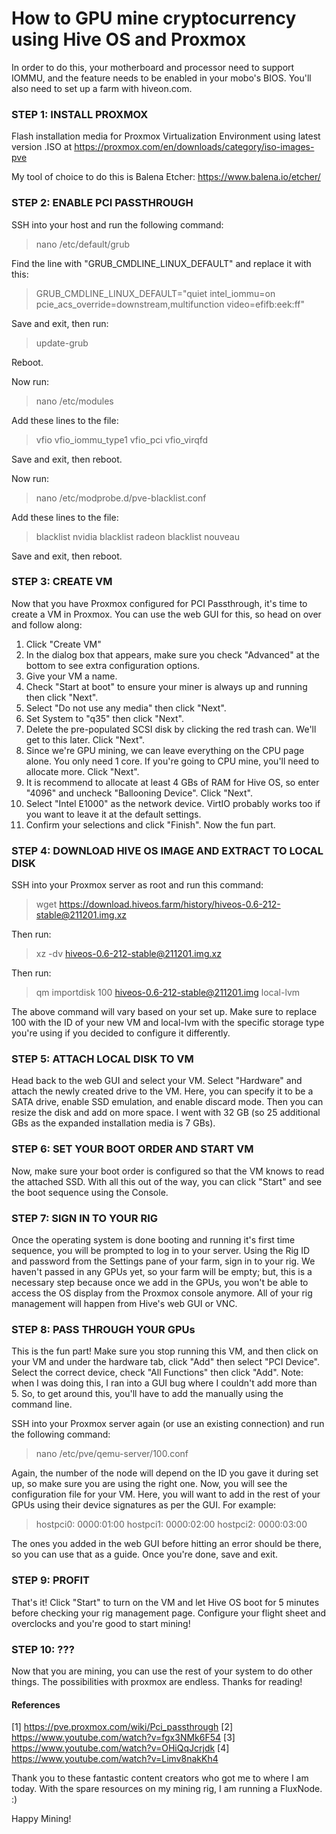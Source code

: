 # How to GPU mine cryptocurrency using Hive OS and Proxmox
In order to do this, your motherboard and processor need to support IOMMU, and the feature needs to be enabled in your mobo's BIOS. You'll also need to set up a farm with hiveon.com.

### STEP 1: INSTALL PROXMOX
Flash installation media for Proxmox Virtualization Environment using latest version .ISO at https://proxmox.com/en/downloads/category/iso-images-pve

My tool of choice to do this is Balena Etcher: https://www.balena.io/etcher/

### STEP 2: ENABLE PCI PASSTHROUGH
SSH into your host and run the following command:
>nano /etc/default/grub

Find the line with "GRUB_CMDLINE_LINUX_DEFAULT" and replace it with this: 
>GRUB_CMDLINE_LINUX_DEFAULT="quiet intel_iommu=on pcie_acs_override=downstream,multifunction video=efifb:eek:ff"

Save and exit, then run:
>update-grub

Reboot.

Now run:
>nano /etc/modules

Add these lines to the file: 
>vfio
vfio_iommu_type1
vfio_pci
vfio_virqfd

Save and exit, then reboot.

Now run:
>nano /etc/modprobe.d/pve-blacklist.conf

Add these lines to the file:
>blacklist nvidia
blacklist radeon
blacklist nouveau

Save and exit, then reboot.

### STEP 3: CREATE VM
Now that you have Proxmox configured for PCI Passthrough, it's time to create a VM in Proxmox. You can use the web GUI for this, so head on over and follow along:
1. Click "Create VM"
2. In the dialog box that appears, make sure you check "Advanced" at the bottom to see extra configuration options.
3. Give your VM a name.
4. Check "Start at boot" to ensure your miner is always up and running then click "Next".
6. Select "Do not use any media" then click "Next".
7. Set System to "q35" then click "Next". 
8. Delete the pre-populated SCSI disk by clicking the red trash can. We'll get to this later. Click "Next".
9. Since we're GPU mining, we can leave everything on the CPU page alone. You only need 1 core. If you're going to CPU mine, you'll need to allocate more. Click "Next".
10. It is recommend to allocate at least 4 GBs of RAM for Hive OS, so enter "4096" and uncheck "Ballooning Device". Click "Next".
11. Select "Intel E1000" as the network device. VirtIO probably works too if you want to leave it at the default settings. 
12. Confirm your selections and click "Finish". Now the fun part.

### STEP 4: DOWNLOAD HIVE OS IMAGE AND EXTRACT TO LOCAL DISK
SSH into your Proxmox server as root and run this command:
>wget https://download.hiveos.farm/history/hiveos-0.6-212-stable@211201.img.xz

Then run:
>xz -dv hiveos-0.6-212-stable@211201.img.xz

Then run: 
>qm importdisk 100 hiveos-0.6-212-stable@211201.img local-lvm 

The above command will vary based on your set up. Make sure to replace 100 with the ID of your new VM and local-lvm with the specific storage type you're using if you decided to configure it differently.

### STEP 5: ATTACH LOCAL DISK TO VM
Head back to the web GUI and select your VM. Select "Hardware" and attach the newly created drive to the VM. Here, you can specify it to be a SATA drive, enable SSD emulation, and enable discard mode. Then you can resize the disk and add on more space. I went with 32 GB (so 25 additional GBs as the expanded installation media is 7 GBs).

### STEP 6: SET YOUR BOOT ORDER AND START VM
Now, make sure your boot order is configured so that the VM knows to read the attached SSD. With all this out of the way, you can click "Start" and see the boot sequence using the Console. 

### STEP 7: SIGN IN TO YOUR RIG
Once the operating system is done booting and running it's first time sequence, you will be prompted to log in to your server. Using the Rig ID and password from the Settings pane of your farm, sign in to your rig. We haven't passed in any GPUs yet, so your farm will be empty; but, this is a necessary step because once we add in the GPUs, you won't be able to access the OS display from the Proxmox console anymore. All of your rig management will happen from Hive's web GUI or VNC. 

### STEP 8: PASS THROUGH YOUR GPUs
This is the fun part! Make sure you stop running this VM, and then click on your VM and under the hardware tab, click "Add" then select "PCI Device". Select the correct device, check "All Functions" then click "Add". Note: when I was doing this, I ran into a GUI bug where I couldn't add more than 5. So, to get around this, you'll have to add the manually using the command line.

SSH into your Proxmox server again (or use an existing connection) and run the following command:
>nano /etc/pve/qemu-server/100.conf

Again, the number of the node will depend on the ID you gave it during set up, so make sure you are using the right one. Now, you will see the configuration file for your VM. Here, you will want to add in the rest of your GPUs using their device signatures as per the GUI. For example:

>hostpci0: 0000:01:00
hostpci1: 0000:02:00
hostpci2: 0000:03:00

The ones you added in the web GUI before hitting an error should be there, so you can use that as a guide. Once you're done, save and exit. 

### STEP 9: PROFIT
That's it! Click "Start" to turn on the VM and let Hive OS boot for 5 minutes before checking your rig management page. Configure your flight sheet and overclocks and you're good to start mining! 

### STEP 10: ???
Now that you are mining, you can use the rest of your system to do other things. The possibilities with proxmox are endless. Thanks for reading! 

#### References
[1] https://pve.proxmox.com/wiki/Pci_passthrough
[2] https://www.youtube.com/watch?v=fgx3NMk6F54
[3] https://www.youtube.com/watch?v=OHiQqJcrjdk
[4] https://www.youtube.com/watch?v=Limv8nakKh4

Thank you to these fantastic content creators who got me to where I am today. With the spare resources on my mining rig, I am running a FluxNode. :)

Happy Mining! 
